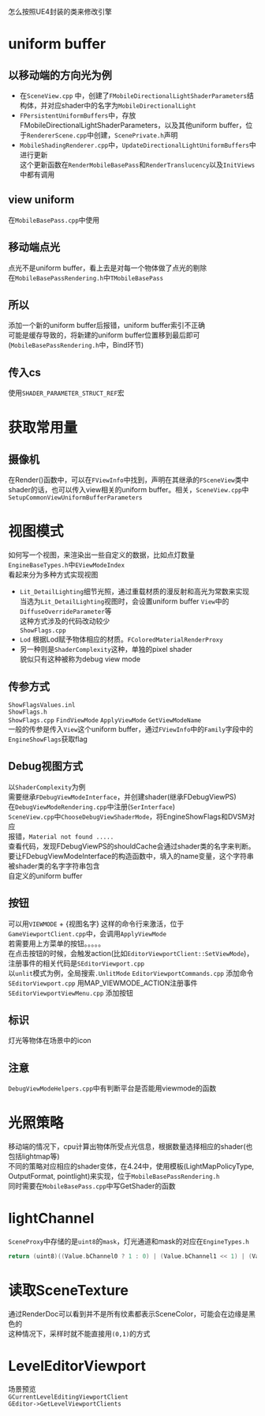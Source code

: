 怎么按照UE4封装的类来修改引擎  
# uniform buffer
## 以移动端的方向光为例  
* 在`SceneView.cpp` 中，创建了`FMobileDirectionalLightShaderParameters`结构体，并对应shader中的名字为`MobileDirectionalLight`  
* `FPersistentUniformBuffers`中，存放FMobileDirectionalLightShaderParameters，以及其他uniform buffer，位于`RendererScene.cpp`中创建，`ScenePrivate.h`声明
* `MobileShadingRenderer.cpp`中，`UpdateDirectionalLightUniformBuffers`中进行更新   
这个更新函数在`RenderMobileBasePass`和`RenderTranslucency`以及`InitViews`中都有调用
## view uniform
在`MobileBasePass.cpp`中使用
## 移动端点光
点光不是uniform buffer，看上去是对每一个物体做了点光的剔除  
在`MobileBasePassRendering.h`中`TMobileBasePass`
## 所以
添加一个新的uniform buffer后报错，uniform buffer索引不正确   
可能是缓存导致的，将新建的uniform buffer位置移到最后即可(`MobileBasePassRendering.h`中，Bind环节)  
## 传入cs
使用`SHADER_PARAMETER_STRUCT_REF`宏
# 获取常用量
## 摄像机
在Render()函数中，可以在`FViewInfo`中找到，声明在其继承的`FSceneView`类中  
shader的话，也可以传入view相关的uniform buffer。相关，`SceneView.cpp`中`SetupCommonViewUniformBufferParameters`  
# 视图模式
如何写一个视图，来渲染出一些自定义的数据，比如点灯数量  
`EngineBaseTypes.h`中`EViewModeIndex`  
看起来分为多种方式实现视图  
* `Lit_DetailLighting`细节光照，通过重载材质的漫反射和高光为常数来实现  
当选为`Lit_DetailLighting`视图时，会设置uniform buffer `View`中的`DiffuseOverrideParameter`等  
这种方式涉及的代码改动较少  
`ShowFlags.cpp`
* `Lod`  根据Lod赋予物体相应的材质。`FColoredMaterialRenderProxy`
* 另一种则是`ShaderComplexity`这种，单独的pixel shader  
貌似只有这种被称为debug view mode
## 传参方式
`ShowFlagsValues.inl`  
`ShowFlags.h`  
`ShowFlags.cpp`  `FindViewMode` `ApplyViewMode`  `GetViewModeName`  
一般的传参是传入`View`这个uniform buffer，通过`FViewInfo`中的`Family`字段中的`EngineShowFlags`获取flag
## Debug视图方式
以`ShaderComplexity`为例  
需要继承`FDebugViewModeInterface`，并创建shader(继承FDebugViewPS)  
在`DebugViewModeRendering.cpp`中注册(`SerInterface`)  
`SceneView.cpp`中`ChooseDebugViewShaderMode`，将EngineShowFlags和DVSM对应  
报错，`Material not found .....`  
查看代码，发现FDebugViewPS的shouldCache会通过shader类的名字来判断。要让FDebugViewModeInterface的构造函数中，填入的name变量，这个字符串被shader类的名字字符串包含  
自定义的uniform buffer
## 按钮
可以用`VIEWMODE` + {视图名字} 这样的命令行来激活，位于`GameViewportClient.cpp`中，会调用`ApplyViewMode`  
若需要用上方菜单的按钮。。。。。  
在点击按钮的时候，会触发action(比如`EditorViewportClient::SetViewMode`)，注册事件的相关代码是`SEditorViewport.cpp`  
以`unlit`模式为例，全局搜索`.UnlitMode`
`EditorViewportCommands.cpp` 添加命令  
`SEditorViewport.cpp` 用MAP_VIEWMODE_ACTION注册事件  
`SEditorViewportViewMenu.cpp` 添加按钮
## 标识
灯光等物体在场景中的icon
## 注意
`DebugViewModeHelpers.cpp`中有判断平台是否能用viewmode的函数
# 光照策略
移动端的情况下，cpu计算出物体所受点光信息，根据数量选择相应的shader(也包括lightmap等)  
不同的策略对应相应的shader变体，在4.24中，使用模板(LightMapPolicyType, OutputFormat, pointlight)来实现，位于`MobileBasePassRendering.h`   
同时需要在`MobileBasePass.cpp`中写GetShader的函数
# lightChannel
`SceneProxy`中存储的是`uint8`的`mask`，灯光通道和mask的对应在`EngineTypes.h`  
```cpp
return (uint8)((Value.bChannel0 ? 1 : 0) | (Value.bChannel1 << 1) | (Value.bChannel2 << 2))
```  
# 读取SceneTexture
通过RenderDoc可以看到并不是所有纹素都表示SceneColor，可能会在边缘是黑色的  
这种情况下，采样时就不能直接用`(0,1)`的方式
# LevelEditorViewport
场景预览  
`GCurrentLevelEditingViewportClient`  
`GEditor->GetLevelViewportClients`